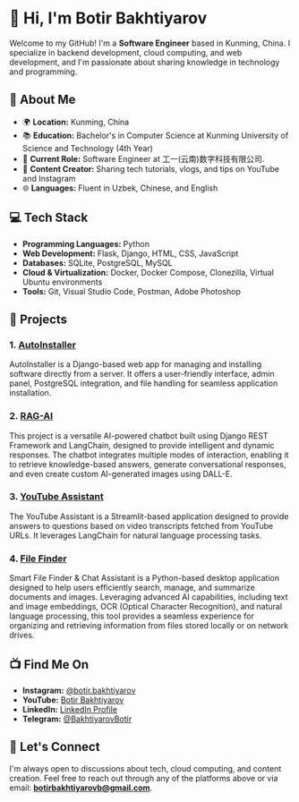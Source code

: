 # 👋 Hi, I'm Botir Bakhtiyarov

Welcome to my GitHub! I'm a **Software Engineer** based in Kunming, China. I specialize in backend development, cloud computing, and web development, and I'm passionate about sharing knowledge in technology and programming.

## 🚀 About Me

- 🌍 **Location:** Kunming, China
- 📚 **Education:** Bachelor's in Computer Science at Kunming University of Science and Technology (4th Year)
- 💼 **Current Role:** Software Engineer at 工一(云南)数字科技有限公司.
- 🎥 **Content Creator:** Sharing tech tutorials, vlogs, and tips on YouTube and Instagram
- 🌐 **Languages:** Fluent in Uzbek, Chinese, and English

## 💻 Tech Stack

- **Programming Languages:** Python
- **Web Development:** Flask, Django, HTML, CSS, JavaScript
- **Databases:** SQLite, PostgreSQL, MySQL
- **Cloud & Virtualization:** Docker, Docker Compose, Clonezilla, Virtual Ubuntu environments
- **Tools:** Git, Visual Studio Code, Postman, Adobe Photoshop

## 🔧 Projects

### 1. **[AutoInstaller](https://github.com/BotirBakhtiyarov/AutoInstaller_django)**  
   AutoInstaller is a Django-based web app for managing and installing software directly from a server. It offers a user-friendly interface, admin panel, PostgreSQL integration, and file handling for seamless application installation.

### 2. **[RAG-AI](https://github.com/BotirBakhtiyarov/RAG_AI.git)**   
   This project is a versatile AI-powered chatbot built using Django REST Framework and LangChain, designed to provide intelligent and dynamic responses. The chatbot integrates multiple modes of interaction, enabling it to retrieve knowledge-based answers, generate conversational responses, and even create custom AI-generated images using DALL-E.

### 3. **[YouTube Assistant](https://github.com/BotirBakhtiyarov/youtube._assistant_langchain.git)**
   The YouTube Assistant is a Streamlit-based application designed to provide answers to questions based on video transcripts fetched from YouTube URLs. It leverages LangChain for natural language processing tasks.

### 4. **[File Finder](https://github.com/BotirBakhtiyarov/Filefinder.git)**
   Smart File Finder & Chat Assistant is a Python-based desktop application designed to help users efficiently search, manage, and summarize documents and images. Leveraging advanced AI capabilities, including text and image embeddings, OCR (Optical Character Recognition), and natural language processing, this tool provides a seamless experience for organizing and retrieving information from files stored locally or on network drives.

## 📺 Find Me On

- **Instagram:** [@botir.bakhtiyarov](https://www.instagram.com/botir.bakhtiyarov/)  
- **YouTube:** [Botir Bakhtiyarov](https://www.youtube.com/@botirbakhtiyarov)  
- **LinkedIn:** [LinkedIn Profile](https://www.linkedin.com/in/botir-bakhtiyarov-856a83243)  
- **Telegram:** [@BakhtiyarovBotir](https://t.me/BakhtiyarovBotir)

## 💬 Let's Connect

I'm always open to discussions about tech, cloud computing, and content creation. Feel free to reach out through any of the platforms above or via email: **botirbakhtiyarovb@gmail.com**.

<!--
**BotirBakhtiyarov/BotirBakhtiyarov** is a ✨ _special_ ✨ repository because its `README.md` (this file) appears on your GitHub profile.

Here are some ideas to get you started:

- 🔭 I’m currently working on ...
- 🌱 I’m currently learning ...
- 👯 I’m looking to collaborate on ...
- 🤔 I’m looking for help with ...
- 💬 Ask me about ...
- 📫 How to reach me: ...
- 😄 Pronouns: ...
- ⚡ Fun fact: ...
-->
